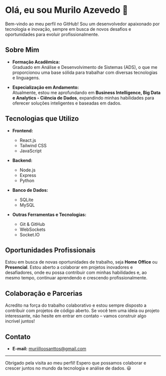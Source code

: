 # Olá, eu sou Murilo Azevedo 👋

Bem-vindo ao meu perfil no GitHub! Sou um desenvolvedor apaixonado por tecnologia e inovação, sempre em busca de novos desafios e oportunidades para evoluir profissionalmente.

## Sobre Mim

- **Formação Acadêmica:**  
  Graduado em Análise e Desenvolvimento de Sistemas (ADS), o que me proporcionou uma base sólida para trabalhar com diversas tecnologias e linguagens.

- **Especialização em Andamento:**  
  Atualmente, estou me aprofundando em **Business Intelligence, Big Data e Analytics - Ciência de Dados**, expandindo minhas habilidades para oferecer soluções inteligentes e baseadas em dados.

## Tecnologias que Utilizo

- **Frontend:**  
  - React.js  
  - Tailwind CSS  
  - JavaScript

- **Backend:**  
  - Node.js  
  - Express  
  - Python

- **Banco de Dados:**  
  - SQLite  
  - MySQL

- **Outras Ferramentas e Tecnologias:**  
  - Git & GitHub  
  - WebSockets  
  - Socket.IO

## Oportunidades Profissionais

Estou em busca de novas oportunidades de trabalho, seja **Home Office** ou **Presencial**. Estou aberto a colaborar em projetos inovadores e desafiadores, onde eu possa contribuir com minhas habilidades e, ao mesmo tempo, continuar aprendendo e crescendo profissionalmente.

## Colaboração e Parcerias

Acredito na força do trabalho colaborativo e estou sempre disposto a contribuir com projetos de código aberto. Se você tem uma ideia ou projeto interessante, não hesite em entrar em contato – vamos construir algo incrível juntos!

## Contato

- **E-mail:** [muriilloosanttos@gmail.com](mailto:muriilloosanttos@gmail.com)

---

Obrigado pela visita ao meu perfil! Espero que possamos colaborar e crescer juntos no mundo da tecnologia e análise de dados. 😃

